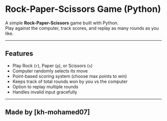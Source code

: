 # Rock-Paper-Scissors Game (Python)

A simple **Rock-Paper-Scissors** game built with Python.  
Play against the computer, track scores, and replay as many rounds as you like.

---

##  Features
- Play Rock (`r`), Paper (`p`), or Scissors (`s`)
- Computer randomly selects its move
- Point-based scoring system (choose max points to win)
- Keeps track of total rounds won by you vs the computer
- Option to replay multiple rounds
- Handles invalid input gracefully

---

## Made by [kh-mohamed07]
